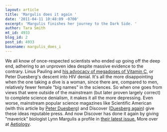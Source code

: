 ```yaml
---
layout: article
title: 'Margulis does it again '
date: '2011-04-11 10:48:09 -0700'
excerpt: 'Margulis finishes her journey to the Dark Side. '
author: Tara Smith
mt_id: 4933
blog_id: 2
post_id: 4933
basename: margulis_does_i
---
```

We all know of once-respected scientists who ended up going off the deep end, adhering to an unproven idea despite massive evidence to the contrary. Linus Pauling and [his advocacy of megadoses of Vitamin C](http://www.quackwatch.org/01QuackeryRelatedTopics/pauling.html), or Peter Duesberg's descent into HIV denial. It's all the more disappointing when the one taking a dive is a woman, since there are, compared to men, relatively fewer female "big names" in the sciences. So when one goes from views that were outside of the mainstream (but later proven largely correct) to complete science denialism, it makes it all the more depressing. Even worse, mainstream popular science magazines like Scientific American (with this article by [Peter Duesberg](http://www.nature.com/scientificamerican/journal/v296/n5/full/scientificamerican0507-52.html)) and Discover ([Duesberg again](http://discovermagazine.com/2008/jun/15-aids-dissident-seeks-redemption-and-a-cure-for-cancer)) give these ideas reputable press. And now Discover has done it again by giving "maverick" biologist Lynn Margulis a profile in [their latest issue.](http://discover.coverleaf.com/discovermagazine/201104?pg=68#pg68) More over at [Aetiology](http://scienceblogs.com/aetiology/2011/04/margulis_does_it_again.php#more).
